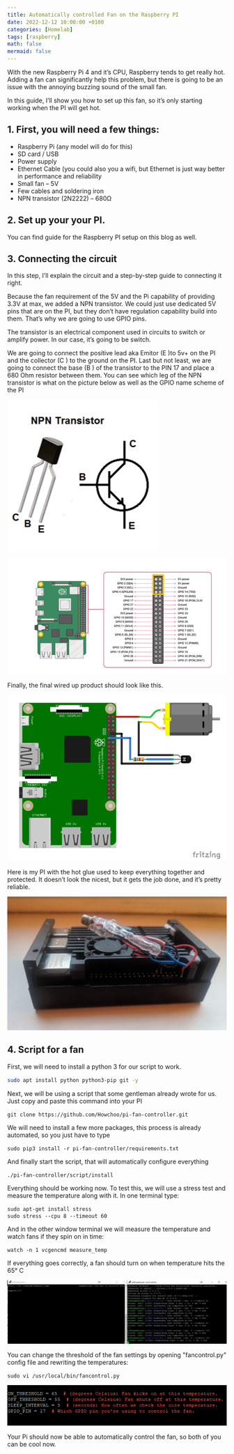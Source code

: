 ```yaml
---
title: Automatically controlled Fan on the Raspberry PI
date: 2022-12-12 10:00:00 +0100
categories: [Homelab]
tags: [raspberry]
math: false
mermaid: false
---
```


With the new Raspberry Pi 4 and it’s CPU, Raspberry tends to get really hot. Adding a fan can significantly help this problem, but there is going to be an issue with the annoying buzzing sound of the small fan.

In this guide, I’ll show you how to set up this fan, so it’s only starting working when the PI will get hot.


## 1. First, you will need a few things:

* Raspberry Pi (any model will do for this)
* SD card / USB
* Power supply
* Ethernet Cable (you could also you a wifi, but Ethernet is just way better in performance and reliability
* Small fan – 5V
* Few cables and soldering iron
* NPN transistor (2N2222) – 680Ω

## 2. Set up your your PI.

You can find guide for the Raspberry PI setup on this blog as well.


## 3. Connecting the circuit

In this step, I’ll explain the circuit and a step-by-step guide to connecting it right.

Because the fan requirement of the 5V and the Pi capability of providing 3.3V at max, we added a NPN transistor. We could just use dedicated 5V pins that are on the PI, but they don’t have regulation capability build into them. That’s why we are going to use GPIO pins.

The transistor is an electrical component used in circuits to switch or amplify power. In our case, it’s going to be switch.

We are going to connect the positive lead aka Emitor (E )to 5v+ on the PI and the collector (C ) to the ground on the PI. Last but not least, we are going to connect the base (B ) of the transistor to the PIN 17 and place a 680 Ohm resistor between them. You can see which leg of the NPN transistor is what on the picture below as well as the GPIO name scheme of the PI


![](/assets/img/posts/2022-12-17-Automatically-controlled-Fan-on-the-Raspberry-PI.md/image-21.png)

![](/assets/img/posts/2022-12-17-Automatically-controlled-Fan-on-the-Raspberry-PI.md/image-17.png)

Finally, the final wired up product should look like this.

![](/assets/img/posts/2022-12-17-Automatically-controlled-Fan-on-the-Raspberry-PI.md/image-18.png)

Here is my PI with the hot glue used to keep everything together and protected. It doesn’t look the nicest, but it gets the job done, and it’s pretty reliable.

![](/assets/img/posts/2022-12-17-Automatically-controlled-Fan-on-the-Raspberry-PI.md/image-16-1024x623.png)

## 4. Script for a fan
First, we will need to install a python 3 for our script to work.
```bash
sudo apt install python python3-pip git -y
```

Next, we will be using a script that some gentleman already wrote for us. Just copy and paste this command into your PI
```
git clone https://github.com/Howchoo/pi-fan-controller.git
```
We will need to install a few more packages, this process is already automated, so you just have to type
```
sudo pip3 install -r pi-fan-controller/requirements.txt
```
And finally start the script, that will automatically configure everything
```
./pi-fan-controller/script/install
```
Everything should be working now. To test this, we will use a stress test and measure the temperature along with it. In one terminal type:
```
sudo apt-get install stress
sudo stress --cpu 8 --timeout 60
```

And in the other window terminal we will measure the temperature and watch fans if they spin on in time:
```
watch -n 1 vcgencmd measure_temp
```

If everything goes correctly, a fan should turn on when temperature hits the 65° C


![](/assets/img/posts/2022-12-17-Automatically-controlled-Fan-on-the-Raspberry-PI.md/image-13-1024x298.png)

You can change the threshold of the fan settings by opening "fancontrol.py" config file and rewriting the temperatures:
```
sudo vi /usr/local/bin/fancontrol.py
```
![](/assets/img/posts/2022-12-17-Automatically-controlled-Fan-on-the-Raspberry-PI.md/image-14.png)

Your Pi should now be able to automatically control the fan, so both of you can be cool now.